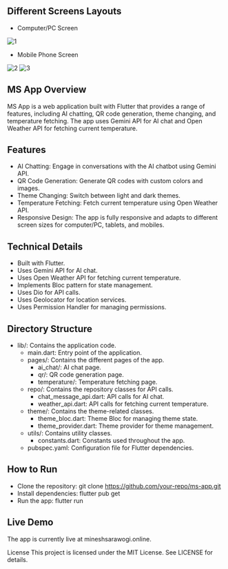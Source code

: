 ## Different Screens Layouts
- Computer/PC Screen

![1](https://github.com/minesh2908/AI-App/assets/54062823/2e876515-d314-4f35-bcf6-6ddc57b42403)

- Mobile Phone Screen

![2](https://github.com/minesh2908/AI-App/assets/54062823/56bab26c-54ec-4715-9c55-56848739b9e8)
![3](https://github.com/minesh2908/AI-App/assets/54062823/7c5947dd-ed0d-49f4-965e-4a779c6e1e3f)

## MS App Overview
MS App is a web application built with Flutter that provides a range of features, including AI chatting, QR code generation, theme changing, and temperature fetching. The app uses Gemini API for AI chat and Open Weather API for fetching current temperature.

## Features

- AI Chatting: Engage in conversations with the AI chatbot using Gemini API.
- QR Code Generation: Generate QR codes with custom colors and images.
- Theme Changing: Switch between light and dark themes.
- Temperature Fetching: Fetch current temperature using Open Weather API.
- Responsive Design: The app is fully responsive and adapts to different screen sizes for computer/PC, tablets, and mobiles.


## Technical Details
- Built with Flutter.
- Uses Gemini API for AI chat.
- Uses Open Weather API for fetching current temperature.
- Implements Bloc pattern for state management.
- Uses Dio for API calls.
- Uses Geolocator for location services.
- Uses Permission Handler for managing permissions.

## Directory Structure

- lib/: Contains the application code.
  - main.dart: Entry point of the application.
  - pages/: Contains the different pages of the app.
    - ai_chat/: AI chat page.
    - qr/: QR code generation page.
    - temperature/: Temperature fetching page.
  - repo/: Contains the repository classes for API calls.
    - chat_message_api.dart: API calls for AI chat.
    - weather_api.dart: API calls for fetching current temperature.
  - theme/: Contains the theme-related classes.
    - theme_bloc.dart: Theme Bloc for managing theme state.
    - theme_provider.dart: Theme provider for theme management.
  - utils/: Contains utility classes.
    - constants.dart: Constants used throughout the app.
  - pubspec.yaml: Configuration file for Flutter dependencies.

## How to Run
- Clone the repository: git clone https://github.com/your-repo/ms-app.git
- Install dependencies: flutter pub get
- Run the app: flutter run

## Live Demo
The app is currently live at mineshsarawogi.online.

License
This project is licensed under the MIT License. See LICENSE for details.
